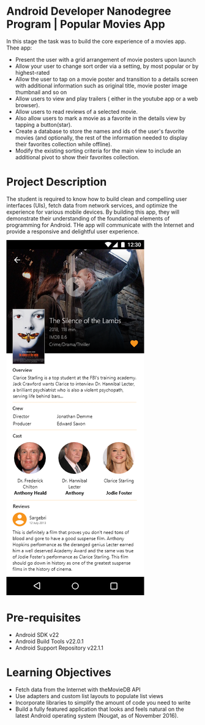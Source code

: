 # Android Developer Nanodegree Program | Popular Movies App

In this stage the task was to build the core experience of a movies app.
Thee app:

- Present the user with a grid arrangement of movie posters upon launch
- Allow your user to change sort order via a setting, by most popular or by highest-rated
- Allow the user to tap on a movie poster and transition to a details screen with additional information such as original title,
movie poster image thumbnail and so on
- Allow users to view and play trailers ( either in the youtube app or a web browser).
- Allow users to read reviews of a selected movie.
- Also allow users to mark a movie as a favorite in the details view by tapping a button(star).
- Create a database to store the names and ids of the user's favorite movies (and optionally, the rest of the information needed to 
display their favorites collection while offline).
- Modify the existing sorting criteria for the main view to include an additional pivot to show their favorites collection.

# Project Description
The student is required to know how to build clean and compelling user interfaces (UIs), fetch data from network services, 
and optimize the experience for various mobile devices. 
By building this app, they will demonstrate their understanding of the foundational elements of programming for Android.
THe app will communicate with the Internet and provide a responsive and delightful user experience.

![](DetailScreen.png)

# Pre-requisites
- Android SDK v22
- Android Build Tools v22.0.1
- Android Support Repository v22.1.1

# Learning Objectives

- Fetch data from the Internet with theMovieDB API
- Use adapters and custom list layouts to populate list views
- Incorporate libraries to simplify the amount of code you need to write
- Build a fully featured application that looks and feels natural on the latest Android operating system 
(Nougat, as of November 2016).
